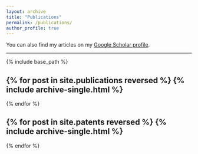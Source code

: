 ```yaml
---
layout: archive
title: "Publications"
permalink: /publications/
author_profile: true
---
```


You can also find my articles on my <a href="https://scholar.google.com/citations?user=hBetThYAAAAJ&hl=en">Google Scholar profile</a>.

---
{% include base_path %}

{% for post in site.publications reversed %}
  {% include archive-single.html %}
  ---
{% endfor %}

  
{% for post in site.patents reversed %}
  {% include archive-single.html %}
  ---
{% endfor %}
